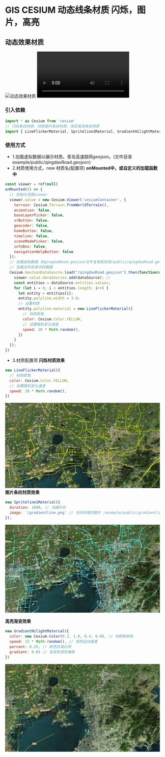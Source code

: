 # GIS CESIUM 动态线条材质 闪烁，图片，高亮
## 动态效果材质
![动态效果材质](README_files/WeChat_20230915130946.gif)
![动态效果材质](README_files/WeChat_20230915130946.mp4)
### 引入依赖
```javascript
import * as Cesium from 'cesium'
// 闪烁条纹材质，材质图片条纹材质，渐变高亮条纹材质
import { LineFlickerMaterial, Spriteline1Material, GradientHilightMaterial } from 'LineMaterial'
```
### 使用方式
- 1.加载虚拟数据以展示材质。青岛高速路网geojson。(文件目录example/public/qingdaoRoad.geojson)
- 2.材质使用方式，new 材质名(配置项)
**onMounted中，或自定义的加载函数中**
```javascript
const viewer = ref(null)
onMounted(() => {
  // 初始化视图viewer
  viewer.value = new Cesium.Viewer('cesiumContainer', {
    terrain: Cesium.Terrain.fromWorldTerrain(),
    animation: false,
    baseLayerPicker: false,
    vrButton: false,
    geocoder: false,
    homeButton: false,
    timeline: false,
    sceneModePicker: false,
    infoBox: false,
    navigationHelpButton: false
  });
  // 加载虚拟数据 将qingdaoRoad.geojson文件复制到目录/public/qingdaoRoad.geojson
  // 加载文件目录中的数据
  Cesium.GeoJsonDataSource.load("/qingdaoRoad.geojson").then(function(dataSource) {
    viewer.value.dataSources.add(dataSource); // 
    const entities = dataSource.entities.values;
    for (let i = 0; i < entities.length; i++) {
      let entity = entities[i];
      entity.polyline.width = 3.0;
      // 设置材质
      entity.polyline.material = new LineFlickerMaterial({
        // 材质颜色
        color: Cesium.Color.YELLOW,
        // 设置随机变化速度
        speed: 20 * Math.random(),
      })
    }
  });
})

```
- 3.材质配置项
**闪烁材质效果**
```javascript
new LineFlickerMaterial({
  // 材质颜色
  color: Cesium.Color.YELLOW,
  // 设置随机变化速度
  speed: 20 * Math.random(),
})
```
![闪烁材质效果](README_files/3.jpg)
**图片条纹材质效果**
```javascript
new Spriteline1Material({
  duration: 1000, // 动画时长
  image: '/gradientline.png' // 当作纹理的图片 /example/public/gradientline.png
});
```
![图片条纹材质效果](README_files/2.jpg)

**高亮渐变效果**
```javascript
new GradientHilightMaterial({
  color: new Cesium.Color(0.2, 1.0, 0.4, 0.8), // 材质新颜色
  speed: 15 * Math.random(), // 高亮运动速度
  percent: 0.25, // 颜色区域比例
  gradient: 0.01 // 渐变色渐变梯度
})
```
![高亮渐变效果](README_files/1.jpg)
